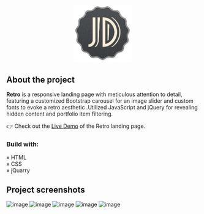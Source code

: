 <div align='center'><img style="width:30%" src='./img/Logo.png'/></div>

<h2>About the project</h2>

<p><b>Retro</b> is a responsive landing page with meticulous attention to detail, featuring a customized Bootstrap carousel for an image slider and custom fonts to evoke a retro aesthetic .Utilized
 JavaScript and jQuery for revealing hidden content and portfolio item filtering.</p>

👉 Check out the <a href='https://retronis.netlify.app/'>Live Demo</a> of the Retro landing page.      
              
<h3>Build with:</h3>

» HTML <br>
» CSS <br>
» jQuarry <br>

<h2>Project screenshots</h2>

![image](https://github.com/matijars/Retro/assets/49566971/00eaa1fc-d126-4626-b63b-67a4e4633946)
![image](https://github.com/matijars/Retro/assets/49566971/9180197a-1c52-4c7c-a74f-157408ca7610)
![image](https://github.com/matijars/Retro/assets/49566971/d4c5e961-c39a-422e-b815-1791cc79a8d4)
![image](https://github.com/matijars/Retro/assets/49566971/c3ae365e-0b71-4db6-8494-af7c97bc3af9)
![image](https://github.com/matijars/Retro/assets/49566971/e404d687-479c-4c47-95ab-510522796641)


